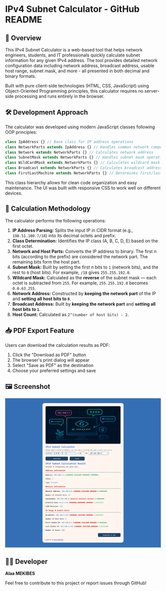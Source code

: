 # IPv4 Subnet Calculator - GitHub README

## 📌 Overview

This IPv4 Subnet Calculator is a web-based tool that helps network engineers, students, and IT professionals quickly calculate subnet information for any given IPv4 address. The tool provides detailed network configuration data including network address, broadcast address, usable host range, subnet mask, and more - all presented in both decimal and binary formats.

Built with pure client-side technologies (HTML, CSS, JavaScript) using Object-Oriented Programming principles, this calculator requires no server-side processing and runs entirely in the browser.

## 🛠️ Development Approach

The calculator was developed using modern JavaScript classes following OOP principles:

```javascript
class IpAddress {} // Base class for IP address operations
class NetworkParts extends IpAddress {} // Handles common network components
class Network extends NetworkParts {} // Calculates network address
class SubnetMask extends NetworkParts {} // Handles subnet mask operations
class WildCardMask extends NetworkParts {} // Calculates wildcard mask
class Broadcast extends NetworkParts {} // Calculates broadcast address
class FirstLastMachine extends NetworkParts {} // Determines first/last usable hosts
```

This class hierarchy allows for clean code organization and easy maintenance. The UI was built with responsive CSS to work well on different devices.

## 🔢 Calculation Methodology

The calculator performs the following operations:

1. **IP Address Parsing:** Splits the input IP in CIDR format (e.g., `198.51.100.7/18`) into its decimal octets and prefix.
2. **Class Determination:** Identifies the IP class (A, B, C, D, E) based on the first octet.
3. **Network and Host Parts:** Converts the IP address to binary. The first *n* bits (according to the prefix) are considered the network part. The remaining bits form the host part.
4. **Subnet Mask:** Built by setting the first *n* bits to `1` (network bits), and the rest to `0` (host bits). For example, `/18` gives `255.255.192.0`.
5. **Wildcard Mask:** Calculated as the **reverse** of the subnet mask — each octet is subtracted from `255`. For example, `255.255.192.0` becomes `0.0.63.255`.
6. **Network Address:** Constructed by **keeping the network part** of the IP and **setting all host bits to `0`**.
7. **Broadcast Address:** Built by **keeping the network part** and **setting all host bits to `1`**.
8. **Host Count:** Calculated as `2^(number of host bits) - 2`.

## 📥 PDF Export Feature

Users can download the calculation results as PDF:
1. Click the "Download as PDF" button
2. The browser's print dialog will appear
3. Select "Save as PDF" as the destination
4. Choose your preferred settings and save

## 🖼️ Screenshot

![IPv4 tool screenshot desktop](/assets/img/screenShot_desktop.png)

## 👨‍💻 Developer

**Alaa MEKIBES**  

Feel free to contribute to this project or report issues through GitHub!